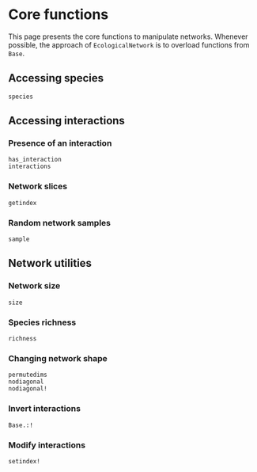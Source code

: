 # Core functions

This page presents the core functions to manipulate networks. Whenever possible,
the approach of `EcologicalNetwork` is to overload functions from `Base`.

## Accessing species

```@docs
species
```

## Accessing interactions

### Presence of an interaction

```@docs
has_interaction
interactions
```

### Network slices

```@docs
getindex
```

### Random network samples

```@docs
sample
```

## Network utilities

### Network size

```@docs
size
```

### Species richness

```@docs
richness
```

### Changing network shape

```@docs
permutedims
nodiagonal
nodiagonal!
```

### Invert interactions

```@docs
Base.:!
```

### Modify interactions

```@docs
setindex!
```
